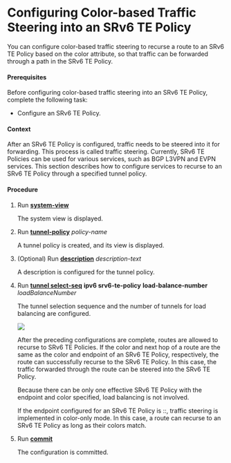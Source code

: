 Configuring Color-based Traffic Steering into an SRv6 TE Policy
===============================================================

You can configure color-based traffic steering to recurse a route to an SRv6 TE Policy based on the color attribute, so that traffic can be forwarded through a path in the SRv6 TE Policy.

#### Prerequisites

Before configuring color-based traffic steering into an SRv6 TE Policy, complete the following task:

* Configure an SRv6 TE Policy.

#### Context

After an SRv6 TE Policy is configured, traffic needs to be steered into it for forwarding. This process is called traffic steering. Currently, SRv6 TE Policies can be used for various services, such as BGP L3VPN and EVPN services. This section describes how to configure services to recurse to an SRv6 TE Policy through a specified tunnel policy.


#### Procedure

1. Run [**system-view**](cmdqueryname=system-view)
   
   
   
   The system view is displayed.
2. Run [**tunnel-policy**](cmdqueryname=tunnel-policy) *policy-name*
   
   
   
   A tunnel policy is created, and its view is displayed.
3. (Optional) Run [**description**](cmdqueryname=description) *description-text*
   
   
   
   A description is configured for the tunnel policy.
4. Run [**tunnel select-seq**](cmdqueryname=tunnel+select-seq) **ipv6 srv6-te-policy** **load-balance-number** *loadBalanceNumber*
   
   
   
   The tunnel selection sequence and the number of tunnels for load balancing are configured.
   
   
   
   ![](../../../../public_sys-resources/note_3.0-en-us.png) 
   
   After the preceding configurations are complete, routes are allowed to recurse to SRv6 TE Policies. If the color and next hop of a route are the same as the color and endpoint of an SRv6 TE Policy, respectively, the route can successfully recurse to the SRv6 TE Policy. In this case, the traffic forwarded through the route can be steered into the SRv6 TE Policy.
   
   Because there can be only one effective SRv6 TE Policy with the endpoint and color specified, load balancing is not involved.
   
   If the endpoint configured for an SRv6 TE Policy is ::, traffic steering is implemented in color-only mode. In this case, a route can recurse to an SRv6 TE Policy as long as their colors match.
5. Run [**commit**](cmdqueryname=commit)
   
   
   
   The configuration is committed.